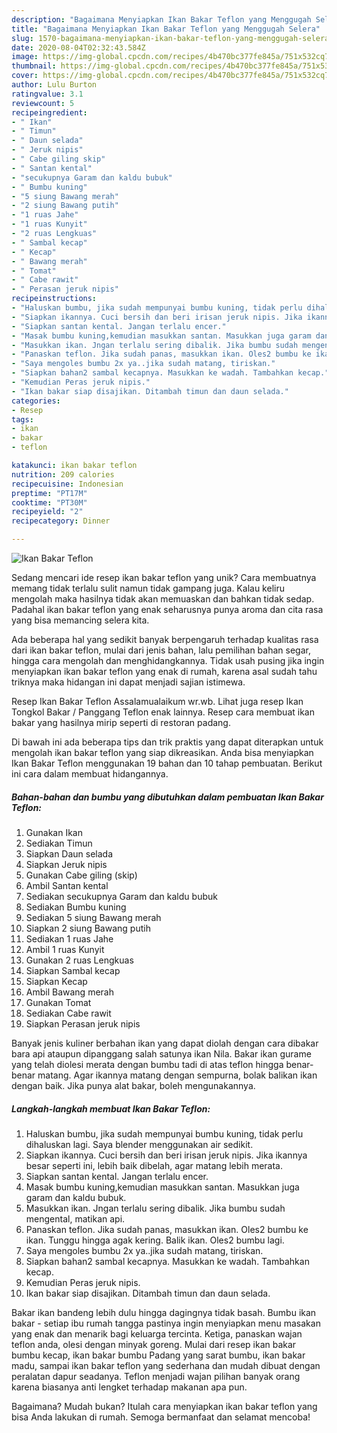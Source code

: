 ```yaml
---
description: "Bagaimana Menyiapkan Ikan Bakar Teflon yang Menggugah Selera"
title: "Bagaimana Menyiapkan Ikan Bakar Teflon yang Menggugah Selera"
slug: 1570-bagaimana-menyiapkan-ikan-bakar-teflon-yang-menggugah-selera
date: 2020-08-04T02:32:43.584Z
image: https://img-global.cpcdn.com/recipes/4b470bc377fe845a/751x532cq70/ikan-bakar-teflon-foto-resep-utama.jpg
thumbnail: https://img-global.cpcdn.com/recipes/4b470bc377fe845a/751x532cq70/ikan-bakar-teflon-foto-resep-utama.jpg
cover: https://img-global.cpcdn.com/recipes/4b470bc377fe845a/751x532cq70/ikan-bakar-teflon-foto-resep-utama.jpg
author: Lulu Burton
ratingvalue: 3.1
reviewcount: 5
recipeingredient:
- " Ikan"
- " Timun"
- " Daun selada"
- " Jeruk nipis"
- " Cabe giling skip"
- " Santan kental"
- "secukupnya Garam dan kaldu bubuk"
- " Bumbu kuning"
- "5 siung Bawang merah"
- "2 siung Bawang putih"
- "1 ruas Jahe"
- "1 ruas Kunyit"
- "2 ruas Lengkuas"
- " Sambal kecap"
- " Kecap"
- " Bawang merah"
- " Tomat"
- " Cabe rawit"
- " Perasan jeruk nipis"
recipeinstructions:
- "Haluskan bumbu, jika sudah mempunyai bumbu kuning, tidak perlu dihaluskan lagi. Saya blender menggunakan air sedikit."
- "Siapkan ikannya. Cuci bersih dan beri irisan jeruk nipis. Jika ikannya besar seperti ini, lebih baik dibelah, agar matang lebih merata."
- "Siapkan santan kental. Jangan terlalu encer."
- "Masak bumbu kuning,kemudian masukkan santan. Masukkan juga garam dan kaldu bubuk."
- "Masukkan ikan. Jngan terlalu sering dibalik. Jika bumbu sudah mengental, matikan api."
- "Panaskan teflon. Jika sudah panas, masukkan ikan. Oles2 bumbu ke ikan. Tunggu hingga agak kering. Balik ikan. Oles2 bumbu lagi."
- "Saya mengoles bumbu 2x ya..jika sudah matang, tiriskan."
- "Siapkan bahan2 sambal kecapnya. Masukkan ke wadah. Tambahkan kecap."
- "Kemudian Peras jeruk nipis."
- "Ikan bakar siap disajikan. Ditambah timun dan daun selada."
categories:
- Resep
tags:
- ikan
- bakar
- teflon

katakunci: ikan bakar teflon 
nutrition: 209 calories
recipecuisine: Indonesian
preptime: "PT17M"
cooktime: "PT30M"
recipeyield: "2"
recipecategory: Dinner

---
```



![Ikan Bakar Teflon](https://img-global.cpcdn.com/recipes/4b470bc377fe845a/751x532cq70/ikan-bakar-teflon-foto-resep-utama.jpg)

Sedang mencari ide resep ikan bakar teflon yang unik? Cara membuatnya memang tidak terlalu sulit namun tidak gampang juga. Kalau keliru mengolah maka hasilnya tidak akan memuaskan dan bahkan tidak sedap. Padahal ikan bakar teflon yang enak seharusnya punya aroma dan cita rasa yang bisa memancing selera kita.

Ada beberapa hal yang sedikit banyak berpengaruh terhadap kualitas rasa dari ikan bakar teflon, mulai dari jenis bahan, lalu pemilihan bahan segar, hingga cara mengolah dan menghidangkannya. Tidak usah pusing jika ingin menyiapkan ikan bakar teflon yang enak di rumah, karena asal sudah tahu triknya maka hidangan ini dapat menjadi sajian istimewa.

Resep Ikan Bakar Teflon Assalamualaikum wr.wb. Lihat juga resep Ikan Tongkol Bakar / Panggang Teflon enak lainnya. Resep cara membuat ikan bakar yang hasilnya mirip seperti di restoran padang.


Di bawah ini ada beberapa tips dan trik praktis yang dapat diterapkan untuk mengolah ikan bakar teflon yang siap dikreasikan. Anda bisa menyiapkan Ikan Bakar Teflon menggunakan 19 bahan dan 10 tahap pembuatan. Berikut ini cara dalam membuat hidangannya.

<!--inarticleads1-->

##### Bahan-bahan dan bumbu yang dibutuhkan dalam pembuatan Ikan Bakar Teflon:

1. Gunakan  Ikan
1. Sediakan  Timun
1. Siapkan  Daun selada
1. Siapkan  Jeruk nipis
1. Gunakan  Cabe giling (skip)
1. Ambil  Santan kental
1. Sediakan secukupnya Garam dan kaldu bubuk
1. Sediakan  Bumbu kuning
1. Sediakan 5 siung Bawang merah
1. Siapkan 2 siung Bawang putih
1. Sediakan 1 ruas Jahe
1. Ambil 1 ruas Kunyit
1. Gunakan 2 ruas Lengkuas
1. Siapkan  Sambal kecap
1. Siapkan  Kecap
1. Ambil  Bawang merah
1. Gunakan  Tomat
1. Sediakan  Cabe rawit
1. Siapkan  Perasan jeruk nipis


Banyak jenis kuliner berbahan ikan yang dapat diolah dengan cara dibakar bara api ataupun dipanggang salah satunya ikan Nila. Bakar ikan gurame yang telah diolesi merata dengan bumbu tadi di atas teflon hingga benar-benar matang. Agar ikannya matang dengan sempurna, bolak balikan ikan dengan baik. Jika punya alat bakar, boleh mengunakannya. 

<!--inarticleads2-->

##### Langkah-langkah membuat Ikan Bakar Teflon:

1. Haluskan bumbu, jika sudah mempunyai bumbu kuning, tidak perlu dihaluskan lagi. Saya blender menggunakan air sedikit.
1. Siapkan ikannya. Cuci bersih dan beri irisan jeruk nipis. Jika ikannya besar seperti ini, lebih baik dibelah, agar matang lebih merata.
1. Siapkan santan kental. Jangan terlalu encer.
1. Masak bumbu kuning,kemudian masukkan santan. Masukkan juga garam dan kaldu bubuk.
1. Masukkan ikan. Jngan terlalu sering dibalik. Jika bumbu sudah mengental, matikan api.
1. Panaskan teflon. Jika sudah panas, masukkan ikan. Oles2 bumbu ke ikan. Tunggu hingga agak kering. Balik ikan. Oles2 bumbu lagi.
1. Saya mengoles bumbu 2x ya..jika sudah matang, tiriskan.
1. Siapkan bahan2 sambal kecapnya. Masukkan ke wadah. Tambahkan kecap.
1. Kemudian Peras jeruk nipis.
1. Ikan bakar siap disajikan. Ditambah timun dan daun selada.


Bakar ikan bandeng lebih dulu hingga dagingnya tidak basah. Bumbu ikan bakar - setiap ibu rumah tangga pastinya ingin menyiapkan menu masakan yang enak dan menarik bagi keluarga tercinta. Ketiga, panaskan wajan teflon anda, olesi dengan minyak goreng. Mulai dari resep ikan bakar bumbu kecap, ikan bakar bumbu Padang yang sarat bumbu, ikan bakar madu, sampai ikan bakar teflon yang sederhana dan mudah dibuat dengan peralatan dapur seadanya. Teflon menjadi wajan pilihan banyak orang karena biasanya anti lengket terhadap makanan apa pun. 

Bagaimana? Mudah bukan? Itulah cara menyiapkan ikan bakar teflon yang bisa Anda lakukan di rumah. Semoga bermanfaat dan selamat mencoba!
